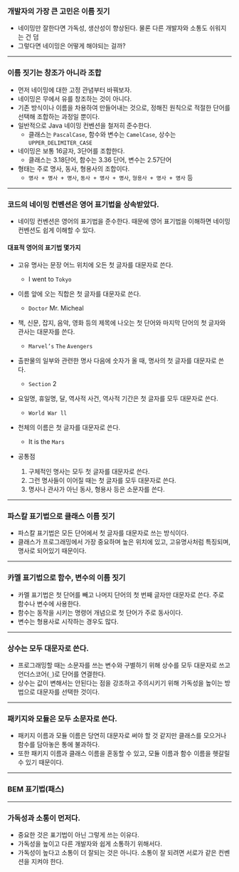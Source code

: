 ### 개발자의 가장 큰 고민은 이름 짓기

- 네이밍만 잘한다면 가독성, 생산성이 향상된다. 물론 다른 개발자와 소통도 쉬워지는 건 덤
- 그렇다면 네이밍은 어떻게 해야되는 걸까?

---

### 이름 짓기는 창조가 아니라 조합

- 먼저 네이밍에 대한 고정 관념부터 바꿔보자.
- 네이밍은 무에서 유를 창조하는 것이 아니다.
- 기존 방식이나 이름을 차용하여 만들어내는 것으로, 정해진 원칙으로 적절한 단어를 선택해 조합하는 과정일 뿐이다.
- 일반적으로 Java 네이밍 컨벤션을 철저히 준수한다.
    - 클래스는 `PascalCase`, 함수와 변수는 `CamelCase`, 상수는 `UPPER_DELIMITER_CASE`
- 네이밍은 보통 16글자, 3단어를 조합한다.
    - 클래스는 3.18단어, 함수는 3.36 단어, 변수는 2.57단어
- 형태는 주로 명사, 동사, 형용사의 조합이다.
    - `명사 + 명사 + 명사`, `동사 + 명사 + 명사`, `형용사 + 명사 + 명사` 등

---

### 코드의 네이밍 컨벤션은 영어 표기법을 상속받았다.

- 네이밍 컨벤션은 영어의 표기법을 준수한다. 때문에 영어 표기법을 이해하면 네이밍 컨벤션도 쉽게 이해할 수 있다.

#### 대표적 영어의 표기법 몇가지

- 고유 명사는 문장 어느 위치에 오든 첫 글자를 대문자로 쓴다.
    - I went to `Tokyo`
- 이름 앞에 오는 직합은 첫 글자를 대문자로 쓴다.
    - `Doctor` Mr. Micheal
- 책, 신문, 잡지, 음악, 영화 등의 제목에 나오는 첫 단어와 마지막 단어의 첫 글자와 관사는 대문자를 쓴다.
    - `Marvel’s` `The` `Avengers`
- 출판물의 일부와 관련한 명사 다음에 숫자가 올 때, 명사의 첫 글자를 대문자로 쓴다.
    - `Section` 2
- 요일명, 휴일명, 달, 역사적 사건, 역사적 기간은 첫 글자를 모두 대문자로 쓴다.
    - `World War ll`
- 천체의 이름은 첫 글자를 대문자로 쓴다.
    - It is the `Mars`

- 공통점
  1. 구체적인 명사는 모두 첫 글자를 대문자로 쓴다.
  2. 그런 명사들이 이어질 때는 첫 글자를 모두 대문자로 쓴다.
  3. 명사나 관사가 아닌 동사, 형용사 등은 소문자를 쓴다.

---

### 파스칼 표기법으로 클래스 이름 짓기

- 파스칼 표기법은 모든 단어에서 첫 글자를 대문자로 쓰는 방식이다.
- 클래스가 프로그래밍에서 가장 중요하며 높은 위치에 있고, 고유명사처럼 특징되며, 명사로 되어있기 때문이다.

---

### 카멜 표기법으로 함수, 변수의 이름 짓기

- 카멜 표기법은 첫 단어를 빼고 나머지 단어의 첫 번째 글자만 대문자로 쓴다. 주로 함수나 변수에 사용한다.
- 함수는 동작을 시키는 명령어 개념으로 첫 단어가 주로 동사이다.
- 변수는 형용사로 시작하는 경우도 많다.

---

### 상수는 모두 대문자로 쓴다.

- 프로그래밍할 때는 소문자를 쓰는 변수와 구별하기 위해 상수를 모두 대문자로 쓰고 언더스코어(`_`)로 단어를 연결한다.
- 상수는 값이 변해서는 안된다는 점을 강조하고 주의시키기 위해 가독성을 높이는 방법으로 대문자를 선택한 것이다.

---

### 패키지와 모듈은 모두 소문자로 쓴다.

- 패키지 이름과 모듈 이름은 당연히 대문자로 써야 할 것 같지만 클래스를 모으거나 함수를 담아놓은 통에 불과하다.
- 또한 패키지 이름과 클래스 이름을 혼동할 수 있고, 모듈 이름과 함수 이름을 헷갈릴 수 있기 때문이다.

---

### BEM 표기법(패스)

---

### 가독성과 소통이 먼저다.

- 중요한 것은 표기법이 아닌 그렇게 쓰는 이유다.
- 가독성을 높이고 다른 개발자와 쉽게 소통하기 위해서다.
- 가독성이 높다고 소통이 더 잘되는 것은 아니다. 소통이 잘 되려면 서로가 같은 컨벤션을 지켜야 한다.